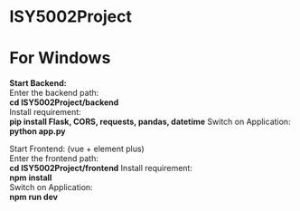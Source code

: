 # ISY5002Project

# For Windows
**Start Backend:**  
  Enter the backend path:  
  **cd ISY5002Project/backend**  
  Install requirement:  
  **pip install Flask, CORS, requests, pandas, datetime**
  Switch on Application:  
  **python app.py**  

Start Frontend: (vue + element plus)  
  Enter the frontend path:  
  **cd ISY5002Project/frontend**
  Install requirement:  
  **npm install**  
  Switch on Application:  
  **npm run dev**  

